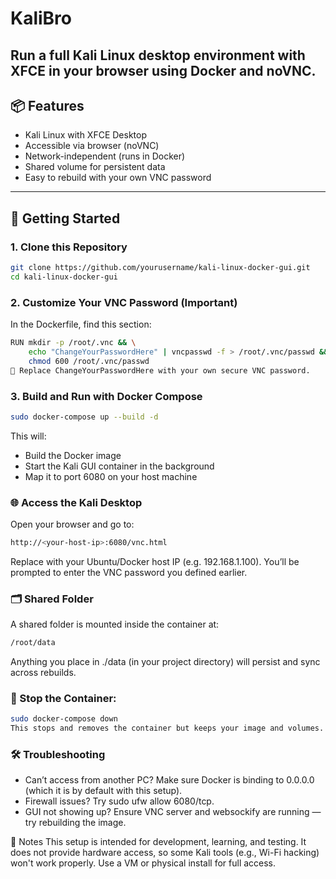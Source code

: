 # KaliBro
Run a full Kali Linux desktop environment with XFCE in your browser using Docker and noVNC.
---

## 📦 Features

- Kali Linux with XFCE Desktop
- Accessible via browser (noVNC)
- Network-independent (runs in Docker)
- Shared volume for persistent data
- Easy to rebuild with your own VNC password

---

## 🚀 Getting Started

### 1. Clone this Repository

```bash
git clone https://github.com/yourusername/kali-linux-docker-gui.git
cd kali-linux-docker-gui
```
### 2. Customize Your VNC Password (Important)
In the Dockerfile, find this section:

```bash
RUN mkdir -p /root/.vnc && \
    echo "ChangeYourPasswordHere" | vncpasswd -f > /root/.vnc/passwd && \
    chmod 600 /root/.vnc/passwd
🔐 Replace ChangeYourPasswordHere with your own secure VNC password.
```

### 3. Build and Run with Docker Compose
```bash
sudo docker-compose up --build -d
```
This will:
- Build the Docker image
- Start the Kali GUI container in the background
- Map it to port 6080 on your host machine

### 🌐 Access the Kali Desktop
Open your browser and go to:
```bash
http://<your-host-ip>:6080/vnc.html
```
Replace <your-host-ip> with your Ubuntu/Docker host IP (e.g. 192.168.1.100).
You’ll be prompted to enter the VNC password you defined earlier.

### 🗂 Shared Folder
A shared folder is mounted inside the container at:
```bash
/root/data
```
Anything you place in ./data (in your project directory) will persist and sync across rebuilds.

### 🛑 Stop the Container:

```bash
sudo docker-compose down
This stops and removes the container but keeps your image and volumes.
```

### 🛠 Troubleshooting
- Can’t access from another PC? Make sure Docker is binding to 0.0.0.0 (which it is by default with this setup).
- Firewall issues? Try sudo ufw allow 6080/tcp.
- GUI not showing up? Ensure VNC server and websockify are running — try rebuilding the image.

📌 Notes
This setup is intended for development, learning, and testing.
It does not provide hardware access, so some Kali tools (e.g., Wi-Fi hacking) won't work properly. Use a VM or physical install for full access.


